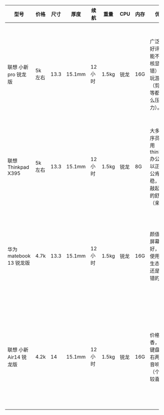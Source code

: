 |型号|价格|尺寸|厚度|续航|重量|CPU|内存|优点|缺点|链接|
|----|----|----|----|----|----|----|----|----|----|----|
|联想 小新pro 锐龙版|5k左右|13.3|15.1mm|12小时|1.5kg|锐龙|16G|广泛散热好评，性能不错，核显（不错）可以玩游戏（剪视频等都没什么压力）。|usb接口少（1个），有测评说屏幕颜色偏黄？高配版缺货|https://item.jd.com/100013291032.html|
|联想 Thinkpad X395|5k左右|13.3|15.1mm|12小时|1.5kg|锐龙|8G|大多数程序员都是用thinkpad办公，所以正常办公肯定很稳，键盘敲起是真的舒服（亲测）|价格和硬件比起来稍贵|https://item.jd.com/100007317132.html|
|华为 matebook 13 锐龙版|4.7k|13.3|15.1mm|12小时|1.5kg|锐龙|16G|颜值高，屏幕效果好，如果使用华为生态的话还是很不错的|个人感觉华为东西普遍偏贵一丢丢，感觉比起来小新最香|https://item.jd.com/100011045982.html|
|联想 小新Air14 锐龙版|4.2k|14|15.1mm|12小时|1.5kg|锐龙|16G|价格比较香，背光键盘，左右两侧有音响孔（个人比较喜欢）|测评说高负载下键盘会烫（打游戏之类的，因为是金属机身）|https://item.jd.com/41343792873.html|
